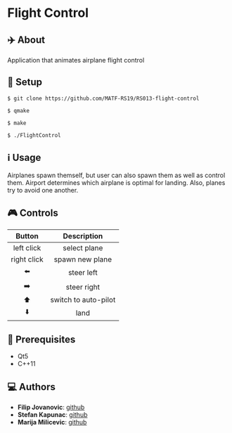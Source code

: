 # Flight Control

## :airplane: About
Application that animates airplane flight control

## :wrench: Setup
`$ git clone https://github.com/MATF-RS19/RS013-flight-control`

`$ qmake`

`$ make`

`$ ./FlightControl`

## :information_source: Usage
Airplanes spawn themself, but user can also spawn them as well as control them. Airport determines which airplane is optimal for landing. Also, planes try to avoid one another.

## :video_game: Controls
|Button|Description|
|:-:|:-:|
|left click|select plane|
|right click|spawn new plane|
|:arrow_left:|steer left|
|:arrow_right:|steer right|
|:arrow_up:|switch to auto-pilot|
|:arrow_down:|land|

## :blue_book: Prerequisites
* Qt5
* C++11

##  :computer: Authors
* **Filip Jovanovic**: [github](https://github.com/jovanovic16942)
* **Stefan Kapunac**: [github](https://github.com/StefanKapunac)
* **Marija Milicevic**: [github](https://github.com/marija1023)
